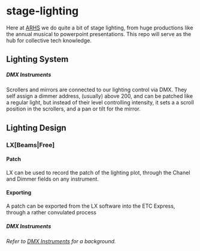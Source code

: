 stage-lighting
==============

Here at [ARHS](http://arhs.arps.org/) we do quite a bit of stage lighting,
from huge productions like the annual musical to powerpoint presentations.
This repo will serve as the hub for collective tech knowledge.

## Lighting System
##### DMX Instruments
Scrollers and mirrors are connected to our lighting control via DMX. They self
assign a dimmer address, (usually) above 200, and can be patched like a
regular light, but instead of their level controlling intensity, it sets a
a scroll position in the scrollers, and a pan or tilt for the mirror.

## Lighting Design
### LX[Beams|Free]
#### Patch
LX can be used to record the patch of the lighting plot, through the Chanel and Dimmer fields on any instrument.
#### Exporting
A patch can be exported from the LX software into the ETC Express, through a
rather convulated process

##### DMX Instruments
*Refer to [DMX Instruments](#dmx-instruments) for a background.*



